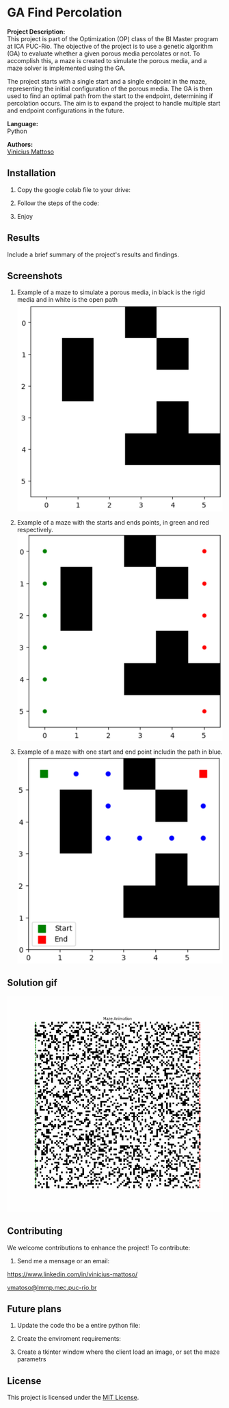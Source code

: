 # GA Find Percolation

**Project Description:**  
This project is part of the Optimization (OP) class of the BI Master program at ICA PUC-Rio. The objective of the project is to use a genetic algorithm (GA) to evaluate whether a given porous media percolates or not. To accomplish this, a maze is created to simulate the porous media, and a maze solver is implemented using the GA.

The project starts with a single start and a single endpoint in the maze, representing the initial configuration of the porous media. The GA is then used to find an optimal path from the start to the endpoint, determining if percolation occurs. The aim is to expand the project to handle multiple start and endpoint configurations in the future.

**Language:**  
Python

**Authors:**  
[Vinicius Mattoso](https://www.linkedin.com/in/vinicius-mattoso/)  
<!-- [Author 2 Name](link-to-author2-github-profile) -->

## Installation

1. Copy the google colab file to your drive:
   

2. Follow the steps of the code:


3. Enjoy

## Results

Include a brief summary of the project's results and findings.

## Screenshots
1. Example of a maze to simulate a porous media, in black is the rigid media and in white is the open path
![Example of a maze to simulate a porous media, in black is the rigid media and in white is the open path](src/static/images/maze_example.png)

2. Example of a maze with the starts and ends points, in green and red respectively.
![Example of a maze with the starts and ends points, in green and red respectively](src/static/images/maze_starts_and_ends.png)

3. Example of a maze with one start and end point includin the path in blue. 
![Example of a maze with one start and end point includin the path in blue](src/static/images/maze_path.png)

## Solution gif

![Solution gif](src/static/images/maze.gif)

## Contributing

We welcome contributions to enhance the project! To contribute:

1. Send me a mensage or an email:

https://www.linkedin.com/in/vinicius-mattoso/

vmatoso@lmmp.mec.puc-rio.br

## Future plans

1. Update the code tho be a entire python file:

2. Create the enviroment requirements:

3. Create a tkinter window where the client load an image, or set the maze parametrs

## License

This project is licensed under the [MIT License](LICENSE).
